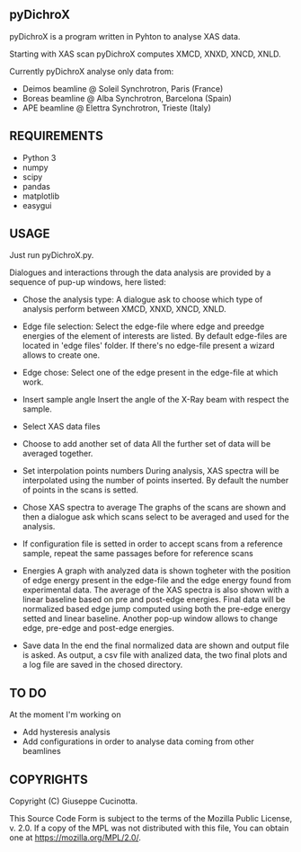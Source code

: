 pyDichroX
---------

pyDichroX is a program written in Pyhton to analyse XAS data.

Starting with XAS scan pyDichroX computes XMCD, XNXD, XNCD, XNLD.

Currently pyDichroX analyse only data from:
- Deimos beamline @ Soleil Synchrotron, Paris (France)
- Boreas beamline @ Alba Synchrotron, Barcelona (Spain)
- APE beamline @ Elettra Synchrotron, Trieste (Italy)

REQUIREMENTS
------------
- Python 3
- numpy
- scipy
- pandas
- matplotlib
- easygui

USAGE
-----
Just run pyDichroX.py.

Dialogues and interactions through the data analysis are provided by a sequence
of pup-up windows, here listed: 

- Chose the analysis type:
A dialogue ask to choose which type of analysis perform between XMCD, XNXD,
XNCD, XNLD.

- Edge file selection:
Select the edge-file where edge and preedge energies of the element of interests
are listed. By default edge-files are located in 'edge files' folder.
If there's no edge-file present a wizard allows to create one.

- Edge chose:
Select one of the edge present in the edge-file at which work.

- Insert sample angle
Insert the angle of the X-Ray beam with respect the sample.

- Select XAS data files

- Choose to add another set of data
All the further set of data will be averaged together.

- Set interpolation points numbers
During analysis, XAS spectra will be interpolated using the number of points
inserted. By default the number of points in the scans is setted.

- Chose XAS spectra to average
The graphs of the scans are shown and then a dialogue ask which scans select
to be averaged and used for the analysis.

- If configuration file is setted in order to accept scans from a reference 
sample, repeat the same passages before for reference scans

- Energies
A graph with analyzed data is shown togheter with the position of edge energy
present in the edge-file and the edge energy found from experimental data.
The average of the XAS spectra is also shown with a linear baseline based on pre
and post-edge energies. Final data will be normalized based edge jump computed
using both the pre-edge energy setted and linear baseline.
Another pop-up window allows to change edge, pre-edge and post-edge energies.

- Save data
In the end the final normalized data are shown and output file is asked.
As output, a csv file with analized data, the two final plots and a log file are
saved in the chosed directory.


TO DO
-----
At the moment I'm working on

- Add hysteresis analysis
- Add configurations in order to analyse data coming from other beamlines


COPYRIGHTS
----------
Copyright (C) Giuseppe Cucinotta.

This Source Code Form is subject to the terms of the 
Mozilla Public License, v. 2.0. If a copy of the MPL was not distributed with
this file, You can obtain one at https://mozilla.org/MPL/2.0/.
